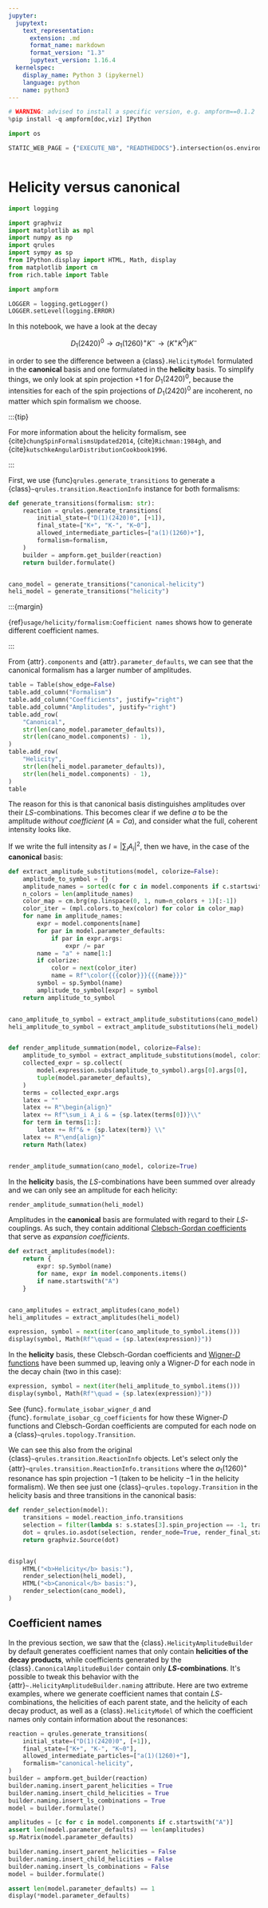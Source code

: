 ```yaml
---
jupyter:
  jupytext:
    text_representation:
      extension: .md
      format_name: markdown
      format_version: "1.3"
      jupytext_version: 1.16.4
  kernelspec:
    display_name: Python 3 (ipykernel)
    language: python
    name: python3
---
```


```python hideCode=true hideOutput=true hidePrompt=true jupyter={"source_hidden": true} tags=["remove-cell", "skip-execution"]
# WARNING: advised to install a specific version, e.g. ampform==0.1.2
%pip install -q ampform[doc,viz] IPython
```

```python hideCode=true hideOutput=true hidePrompt=true jupyter={"source_hidden": true} tags=["remove-cell"]
import os

STATIC_WEB_PAGE = {"EXECUTE_NB", "READTHEDOCS"}.intersection(os.environ)
```

```{autolink-concat}

```

# Helicity versus canonical

```python jupyter={"source_hidden": true} mystnb={"code_prompt_show": "Import Python libraries"} tags=["hide-cell"]
import logging

import graphviz
import matplotlib as mpl
import numpy as np
import qrules
import sympy as sp
from IPython.display import HTML, Math, display
from matplotlib import cm
from rich.table import Table

import ampform

LOGGER = logging.getLogger()
LOGGER.setLevel(logging.ERROR)
```

In this notebook, we have a look at the decay

$$D_1(2420)^0 \to a_1(1260)^+ K^- \to (K^+K^0)K^-$$

in order to see the difference between a {class}`.HelicityModel` formulated in the **canonical** basis and one formulated in the **helicity** basis. To simplify things, we only look at spin projection $+1$ for $D_1(2420)^0$, because the intensities for each of the spin projections of $D_1(2420)^0$ are incoherent, no matter which spin formalism we choose.

:::{tip}

For more information about the helicity formalism, see {cite}`chungSpinFormalismsUpdated2014`, {cite}`Richman:1984gh`, and {cite}`kutschkeAngularDistributionCookbook1996`.

:::

First, we use {func}`qrules.generate_transitions` to generate a {class}`~qrules.transition.ReactionInfo` instance for both formalisms:

```python
def generate_transitions(formalism: str):
    reaction = qrules.generate_transitions(
        initial_state=("D(1)(2420)0", [+1]),
        final_state=["K+", "K-", "K~0"],
        allowed_intermediate_particles=["a(1)(1260)+"],
        formalism=formalism,
    )
    builder = ampform.get_builder(reaction)
    return builder.formulate()


cano_model = generate_transitions("canonical-helicity")
heli_model = generate_transitions("helicity")
```

:::{margin}

{ref}`usage/helicity/formalism:Coefficient names` shows how to generate different coefficient names.

:::

From {attr}`.components` and {attr}`.parameter_defaults`, we can see that the canonical formalism has a larger number of amplitudes.

```python jupyter={"source_hidden": true} tags=["hide-input"]
table = Table(show_edge=False)
table.add_column("Formalism")
table.add_column("Coefficients", justify="right")
table.add_column("Amplitudes", justify="right")
table.add_row(
    "Canonical",
    str(len(cano_model.parameter_defaults)),
    str(len(cano_model.components) - 1),
)
table.add_row(
    "Helicity",
    str(len(heli_model.parameter_defaults)),
    str(len(heli_model.components) - 1),
)
table
```

The reason for this is that canonical basis distinguishes amplitudes over their $LS$-combinations. This becomes clear if we define $a$ to be the amplitude _without coefficient_ ($A = C a$), and consider what the full, coherent intensity looks like.

If we write the full intensity as $I = \left|\sum_i A_i\right|^2$, then we have, in the case of the **canonical** basis:

```python jupyter={"source_hidden": true} tags=["hide-input", "full-width"]
def extract_amplitude_substitutions(model, colorize=False):
    amplitude_to_symbol = {}
    amplitude_names = sorted(c for c in model.components if c.startswith("A"))
    n_colors = len(amplitude_names)
    color_map = cm.brg(np.linspace(0, 1, num=n_colors + 1)[:-1])
    color_iter = (mpl.colors.to_hex(color) for color in color_map)
    for name in amplitude_names:
        expr = model.components[name]
        for par in model.parameter_defaults:
            if par in expr.args:
                expr /= par
        name = "a" + name[1:]
        if colorize:
            color = next(color_iter)
            name = Rf"\color{{{color}}}{{{name}}}"
        symbol = sp.Symbol(name)
        amplitude_to_symbol[expr] = symbol
    return amplitude_to_symbol


cano_amplitude_to_symbol = extract_amplitude_substitutions(cano_model)
heli_amplitude_to_symbol = extract_amplitude_substitutions(heli_model)


def render_amplitude_summation(model, colorize=False):
    amplitude_to_symbol = extract_amplitude_substitutions(model, colorize)
    collected_expr = sp.collect(
        model.expression.subs(amplitude_to_symbol).args[0].args[0],
        tuple(model.parameter_defaults),
    )
    terms = collected_expr.args
    latex = ""
    latex += R"\begin{align}"
    latex += Rf"\sum_i A_i & = {sp.latex(terms[0])}\\"
    for term in terms[1:]:
        latex += Rf"& + {sp.latex(term)} \\"
    latex += R"\end{align}"
    return Math(latex)


render_amplitude_summation(cano_model, colorize=True)
```

In the **helicity** basis, the $LS$-combinations have been summed over already and we can only see an amplitude for each helicity:

```python jupyter={"source_hidden": true} tags=["hide-input", "full-width"]
render_amplitude_summation(heli_model)
```

Amplitudes in the **canonical** basis are formulated with regard to their $LS$-couplings. As such, they contain additional [Clebsch-Gordan coefficients](https://en.wikipedia.org/wiki/Clebsch%E2%80%93Gordan_coefficients) that serve as _expansion coefficients_.

```python jupyter={"source_hidden": true} tags=["hide-input", "full-width"]
def extract_amplitudes(model):
    return {
        expr: sp.Symbol(name)
        for name, expr in model.components.items()
        if name.startswith("A")
    }


cano_amplitudes = extract_amplitudes(cano_model)
heli_amplitudes = extract_amplitudes(heli_model)

expression, symbol = next(iter(cano_amplitude_to_symbol.items()))
display(symbol, Math(Rf"\quad = {sp.latex(expression)}"))
```

In the **helicity** basis, these Clebsch-Gordan coefficients and [Wigner-$D$ functions](https://en.wikipedia.org/wiki/Wigner_D-matrix) have been summed up, leaving only a Wigner-$D$ for each node in the decay chain (two in this case):

```python jupyter={"source_hidden": true} tags=["hide-input"]
expression, symbol = next(iter(heli_amplitude_to_symbol.items()))
display(symbol, Math(Rf"\quad = {sp.latex(expression)}"))
```

See {func}`.formulate_isobar_wigner_d` and {func}`.formulate_isobar_cg_coefficients` for how these Wigner-$D$ functions and Clebsch-Gordan coefficients are computed for each node on a {class}`~qrules.topology.Transition`.

We can see this also from the original {class}`~qrules.transition.ReactionInfo` objects. Let's select only the {attr}`~qrules.transition.ReactionInfo.transitions` where the $a_1(1260)^+$ resonance has spin projection $-1$ (taken to be helicity $-1$ in the helicity formalism). We then see just one {class}`~qrules.topology.Transition` in the helicity basis and three transitions in the canonical basis:

```python jupyter={"source_hidden": true} tags=["hide-input"]
def render_selection(model):
    transitions = model.reaction_info.transitions
    selection = filter(lambda s: s.states[3].spin_projection == -1, transitions)
    dot = qrules.io.asdot(selection, render_node=True, render_final_state_id=False)
    return graphviz.Source(dot)


display(
    HTML("<b>Helicity</b> basis:"),
    render_selection(heli_model),
    HTML("<b>Canonical</b> basis:"),
    render_selection(cano_model),
)
```

## Coefficient names

In the previous section, we saw that the {class}`.HelicityAmplitudeBuilder` by default generates coefficient names that only contain **helicities of the decay products**, while coefficients generated by the {class}`.CanonicalAmplitudeBuilder` contain only **$LS$-combinations**. It's possible to tweak this behavior with the {attr}`~.HelicityAmplitudeBuilder.naming` attribute. Here are two extreme examples, where we generate coefficient names that contain $LS$-combinations, the helicities of each parent state, and the helicity of each decay product, as well as a {class}`.HelicityModel` of which the coefficient names only contain information about the resonances:

```python
reaction = qrules.generate_transitions(
    initial_state=("D(1)(2420)0", [+1]),
    final_state=["K+", "K-", "K~0"],
    allowed_intermediate_particles=["a(1)(1260)+"],
    formalism="canonical-helicity",
)
builder = ampform.get_builder(reaction)
builder.naming.insert_parent_helicities = True
builder.naming.insert_child_helicities = True
builder.naming.insert_ls_combinations = True
model = builder.formulate()
```

```python jupyter={"source_hidden": true} tags=["hide-input"]
amplitudes = [c for c in model.components if c.startswith("A")]
assert len(model.parameter_defaults) == len(amplitudes)
sp.Matrix(model.parameter_defaults)
```

```python
builder.naming.insert_parent_helicities = False
builder.naming.insert_child_helicities = False
builder.naming.insert_ls_combinations = False
model = builder.formulate()
```

```python jupyter={"source_hidden": true} tags=["hide-input"]
assert len(model.parameter_defaults) == 1
display(*model.parameter_defaults)
```
